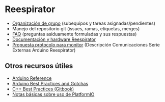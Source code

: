 # Reespirator

* [Organización de grupo](ORGANIZACION.md) (subequipos y tareas asignadas/pendientes)
* Manejo del repositorio git (issues, ramas, etiquetas, merges)
* [FAQ](FAQ.md) (preguntas asiduamente formuladas y sus respuestas)
* [Documentación y hardware Reespirator](https://gitlab.com/coronavirusmakers/reespirator-doc)
* [Propuesta protocolo para monitor](https://docs.google.com/document/d/1lItbWZhYFjCUJKEzwG3V0N3ZbFNCW4r7WvXlSnQcjlk/edit#heading=h.xgx60y6l5inf) (Descripción Comunicaciones Serie Externas Arduino Reespirator)

## Otros recursos útiles

* [Arduino Reference](https://www.arduino.cc/reference/en/)
* [Arduino Best Practices and Gotchas](https://www.theatreofnoise.com/2017/05/arduino-ide-best-practices-and-gotchas.html)
* [C++ Best Practices (Gitbook)](https://lefticus.gitbooks.io/cpp-best-practices/content/)
* [Notas básicas sobre uso de PlatformIO](https://docs.google.com/document/d/1kwAkf1QT0JX9wEM3eoz8DvTOIxe7He3aKWrSH5j_k6A/edit?usp=sharing)